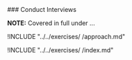 
<div class="boxtext">
### Conduct Interviews 

**NOTE:** Covered in full under ...

!INCLUDE "../../exercises/ /approach.md"
</div>

<div class="boxtext">
!INCLUDE "../../exercises/ /index.md"
</div>

